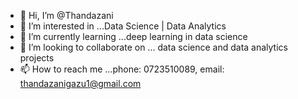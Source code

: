 - 👋 Hi, I’m @Thandazani
- 👀 I’m interested in ...Data Science | Data Analytics
- 🌱 I’m currently learning ...deep learning in data science
- 💞️ I’m looking to collaborate on ... data science and data analytics projects
- 📫 How to reach me ...phone: 0723510089, email: thandazanigazu1@gmail.com

<!---
Thandazani/Thandazani is a ✨ special ✨ repository because its `README.md` (this file) appears on your GitHub profile.
You can click the Preview link to take a look at your changes.
--->
